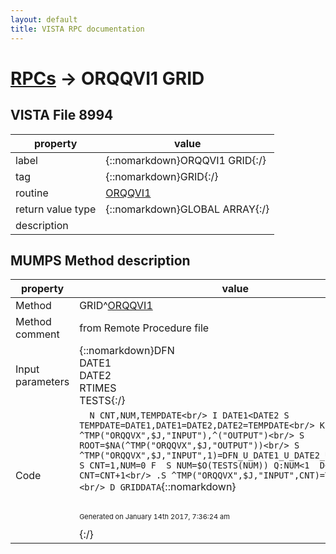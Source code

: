 ```yaml
---
layout: default
title: VISTA RPC documentation
---
```




# [RPCs](TableOfContent.md) &#8594; ORQQVI1 GRID 


 ## VISTA File 8994 


 property | value 
--- | --- 
 label | {::nomarkdown}ORQQVI1 GRID{:/}
 tag | {::nomarkdown}GRID{:/}
 routine | [ORQQVI1](http://code.osehra.org/dox/Routine_ORQQVI1_source.html)
 return value type | {::nomarkdown}GLOBAL ARRAY{:/}
 description | 


## MUMPS Method description

 property | value 
 --- | --- 
 Method | GRID^[ORQQVI1](http://code.osehra.org/dox/Routine_ORQQVI1_source.html)
 Method comment | from Remote Procedure file
 Input parameters | {::nomarkdown}DFN<br/>DATE1<br/>DATE2<br/>RTIMES<br/>TESTS{:/}
 Code | ```  N CNT,NUM,TEMPDATE<br/> I DATE1<DATE2 S TEMPDATE=DATE1,DATE1=DATE2,DATE2=TEMPDATE<br/> K ^TMP("ORQQVX",$J,"INPUT"),^("OUTPUT")<br/> S ROOT=$NA(^TMP("ORQQVX",$J,"OUTPUT"))<br/> S ^TMP("ORQQVX",$J,"INPUT",1)=DFN_U_DATE1_U_DATE2_U_RTIMES<br/> S CNT=1,NUM=0 F  S NUM=$O(TESTS(NUM)) Q:NUM<1  D<br/> .S CNT=CNT+1<br/> .S ^TMP("ORQQVX",$J,"INPUT",CNT)=TESTS(NUM)<br/> D GRIDDATA```{::nomarkdown} <br/><br/><p style="font-size: 11px">Generated on January 14th 2017, 7:36:24 am</p>{:/}